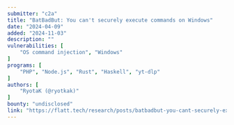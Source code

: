 ```yaml
---
submitter: "c2a"
title: "BatBadBut: You can't securely execute commands on Windows"
date: "2024-04-09"
added: "2024-11-03"
description: ""
vulnerabilities: [
    "OS command injection", "Windows"
]
programs: [
    "PHP", "Node.js", "Rust", "Haskell", "yt-dlp"
]
authors: [
    "RyotaK (@ryotkak)"
]
bounty: "undisclosed"
link: "https://flatt.tech/research/posts/batbadbut-you-cant-securely-execute-commands-on-windows/"
---
```




